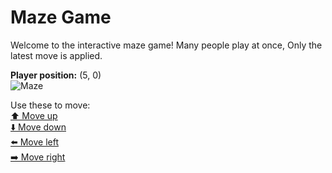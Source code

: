 # Maze Game  
Welcome to the interactive maze game! Many people play at once, Only the latest move is applied.

**Player position:** (5, 0)  
![Maze](https://recognize-instructor-criteria-other.trycloudflare.com/images/pos_5_0.png?t=1760511973365)

Use these to move:  
[⬆️ Move up](https://recognize-instructor-criteria-other.trycloudflare.com/move/5_0_w)  
[⬇️ Move down](https://recognize-instructor-criteria-other.trycloudflare.com/move/5_0_s)  
[⬅️ Move left](https://recognize-instructor-criteria-other.trycloudflare.com/move/5_0_a)  
[➡️ Move right](https://recognize-instructor-criteria-other.trycloudflare.com/move/5_0_d)
